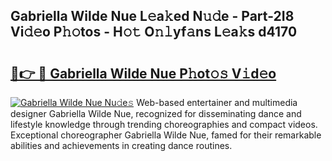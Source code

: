 ## Gabriella Wilde Nue L𝚎a𝚔ed N𝚞𝚍e - Part-2I8 Vi𝚍𝚎o P𝚑𝚘tos - H𝚘𝚝 O𝚗𝚕yf𝚊ns L𝚎a𝚔s d4170

# <h2><a href="http://kf1nqbo.oniu.top/?m=Gabriella+Wilde+Nue">🔗👉 🔴 Gabriella Wilde Nue P𝚑ot𝚘𝚜 V𝚒d𝚎o</a></h2>

[![Gabriella Wilde Nue Nu𝚍e𝚜](https://i.imgur.com/0qMVB7G.gif)](http://kf1nqbo.oniu.top/?m=Gabriella+Wilde+Nue)
Web-based entertainer and multimedia designer Gabriella Wilde Nue, recognized for disseminating dance and lifestyle knowledge through trending choreographies and compact videos. Exceptional choreographer Gabriella Wilde Nue, famed for their remarkable abilities and achievements in creating dance routines.  
